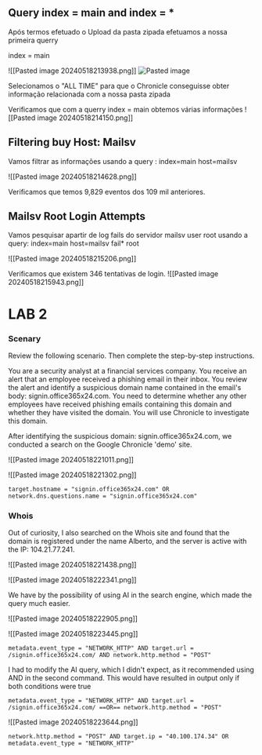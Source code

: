 
## Query index = main and index = *
Após termos efetuado o Upload da pasta zipada efetuamos a nossa primeira querry

index = main

![[Pasted image 20240518213938.png]]
![Pasted image](../../../Imagens/Pasted%20image%2020240518213938.png)    

Selecionamos o "ALL TIME" para que o Chronicle conseguisse obter informação relacionada com a nossa pasta zipada

Verificamos que com a querry index = main obtemos várias informações
![[Pasted image 20240518214150.png]]

## Filtering buy Host: Mailsv
Vamos filtrar as informações usando a query : index=main host=mailsv

![[Pasted image 20240518214628.png]]

Verificamos que temos 9,829 eventos dos 109 mil anteriores.

## Mailsv Root Login Attempts


Vamos pesquisar apartir de log fails do servidor mailsv user root usando a query: index=main host=mailsv fail* root

![[Pasted image 20240518215206.png]]


Verificamos que existem 346 tentativas de login.
![[Pasted image 20240518215943.png]]

# LAB 2

### Scenary

Review the following scenario. Then complete the step-by-step instructions.

You are a security analyst at a financial services company. You receive an alert that an employee received a phishing email in their inbox. You review the alert and identify a suspicious domain name contained in the email's body: signin.office365x24.com. You need to determine whether any other employees have received phishing emails containing this domain and whether they have visited the domain. You will use Chronicle to investigate this domain.



After identifying the suspicious domain: signin.office365x24.com, we conducted a search on the Google Chronicle 'demo' site.

![[Pasted image 20240518221011.png]]

![[Pasted image 20240518221302.png]]

````
target.hostname = "signin.office365x24.com" OR network.dns.questions.name = "signin.office365x24.com"
`````

### Whois

Out of curiosity, I also searched on the Whois site and found that the domain is registered under the name Alberto, and the server is active with the IP: 104.21.77.241.

![[Pasted image 20240518221438.png]]



![[Pasted image 20240518222341.png]]

We have by the possibility of using AI in the search engine, which made the query much easier.


![[Pasted image 20240518222905.png]]


![[Pasted image 20240518223445.png]]

````
metadata.event_type = "NETWORK_HTTP" AND target.url = /signin.office365x24.com/ AND network.http.method = "POST"
`````


I had to modify the AI query, which I didn't expect, as it recommended using AND in the second command. This would have resulted in output only if both conditions were true

````
metadata.event_type = "NETWORK_HTTP" AND target.url = /signin.office365x24.com/ ==OR== network.http.method = "POST"
`````

![[Pasted image 20240518223644.png]]

````
network.http.method = "POST" AND target.ip = "40.100.174.34" OR metadata.event_type = "NETWORK_HTTP"
`````
